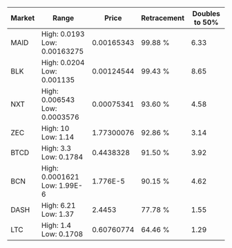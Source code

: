 | Market | Range | Price| Retracement | Doubles to 50% |
| --- | --- | --- | --- | --- |
| MAID | High: 0.0193<br />Low: 0.00163275 | 0.00165343 | 99.88 % | 6.33 |
| BLK | High: 0.0204<br />Low: 0.001135 | 0.00124544 | 99.43 % | 8.65 |
| NXT | High: 0.006543<br />Low: 0.0003576 | 0.00075341 | 93.60 % | 4.58 |
| ZEC | High: 10<br />Low: 1.14 | 1.77300076 | 92.86 % | 3.14 |
| BTCD | High: 3.3<br />Low: 0.1784 | 0.4438328 | 91.50 % | 3.92 |
| BCN | High: 0.0001621<br />Low: 1.99E-6 | 1.776E-5 | 90.15 % | 4.62 |
| DASH | High: 6.21<br />Low: 1.37 | 2.4453 | 77.78 % | 1.55 |
| LTC | High: 1.4<br />Low: 0.1708 | 0.60760774 | 64.46 % | 1.29 |
